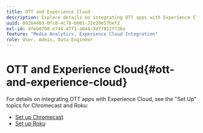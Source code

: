 ```yaml
---
title: OTT and Experience Cloud
description: Explore details on integrating OTT apps with Experience Cloud.
uuid: 89264403-0fc8-4c76-b001-22e20e57bef2
exl-id: dfeb0708-e744-4ff1-a644-3d77812f736a
feature: "Media Analytics, Experience Cloud Integration"
role: User, Admin, Data Engineer
---
```

# OTT and Experience Cloud{#ott-and-experience-cloud}

For details on integrating OTT apps with Experience Cloud, see the "Set Up" topics for Chromecast and Roku:

* [Set up Chromecast](/help/implementation/media-sdk/setup/set-up-chromecast.md)
* [Set up Roku](/help/implementation/media-sdk/setup/set-up-roku.md)
